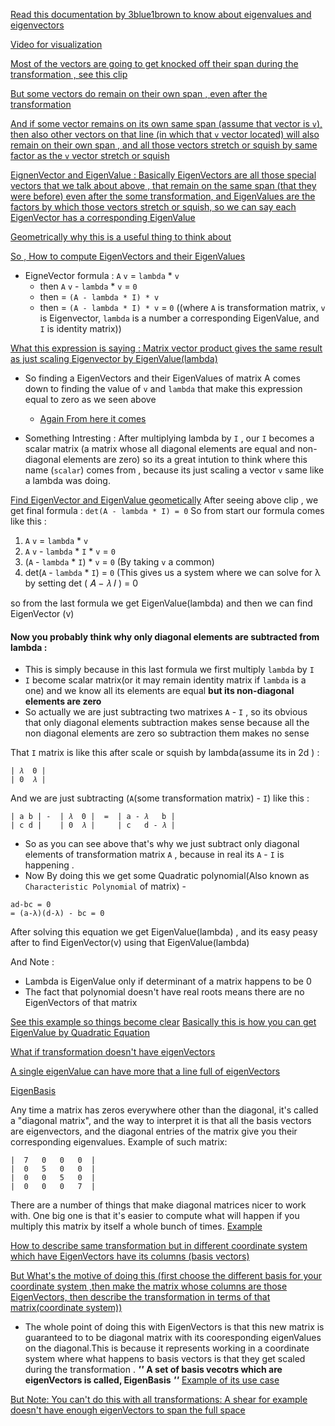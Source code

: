[Read this documentation by 3blue1brown to know about eigenvalues and eigenvectors](https://www.3blue1brown.com/lessons/eigenvalues)

[Video for visualization](https://youtu.be/PFDu9oVAE-g?si=SbFauUrbJ7Fm3_YJ)

[Most of the vectors are going to get knocked off their span during the transformation , see this clip](https://youtu.be/PFDu9oVAE-g?si=nfvM19IPh24fcWnl&t=87)

[But some vectors do remain on their own span , even after the transformation](https://youtu.be/PFDu9oVAE-g?si=QoGpZc_69YWJPA-r&t=117)

[And if some vector remains on its own same span (assume that vector is `v`), then also other vectors on that line (in which that `v` vector located) will also remain on their own span , and all those vectors stretch or squish by same factor as the `v` vector stretch or squish](https://youtu.be/PFDu9oVAE-g?si=yrwO1egbu7O9w4pa&t=146)

[EignenVector and EigenValue : Basically EigenVectors are all those special vectors that we talk about above , that remain on the same span (that they were before) even after the some transformation, and EigenValues are the factors by which those vectors stretch or squish, so we can say each EigenVector has a corresponding EigenValue](https://youtu.be/PFDu9oVAE-g?si=qkoUJJ6lMFRB3pUc&t=202)

[Geometrically why this is a useful thing to think about](https://youtu.be/PFDu9oVAE-g?si=uhIhj1ohZPoJU_Pj&t=245)

[So , How to compute EigenVectors and their EigenValues](https://youtu.be/PFDu9oVAE-g?si=4bO_ZG06uGMYu2O2&t=327)
- EigneVector formula : `A` `v` = `lambda` * `v`
  - then `A` `v` - `lambda` * `v` = `0` 
  - then = `(A - lambda * I) * v` 
  - then =  `(A - lambda * I) * v` = `0` ((where `A` is transformation matrix, `v` is Eigenvector, `lambda` is a number a corresponding EigenValue, and `I` is identity matrix))

[What this expression is saying : Matrix vector product gives the same result as just scaling Eigenvector by EigenValue(lambda) ](https://youtu.be/PFDu9oVAE-g?si=6fec1rmytwBbUhIk&t=339)

- So finding a EigenVectors and their EigenValues of matrix A comes down to finding the value of `v` and `lambda` that make this expression equal to zero as we seen above

   - [Again From here it comes](https://youtu.be/PFDu9oVAE-g?si=2lWFCpOi_1HGgHFU&t=360)
- Something Intresting : After multiplying lambda by `I` , our `I` becomes a scalar matrix (a matrix whose all diagonal elements are equal and non-diagonal elements are zero) so its a great intution to think where this name (`scalar`) comes from , because its just scaling a vector `v` same like a lambda was doing. 

[Find EigenVector and EigenValue geometically](https://youtu.be/PFDu9oVAE-g?si=jcgUU2zWEnJAYqST&t=422)
After seeing above clip , we get final formula  : `det(A - lambda * I) = 0` 
So from start our formula comes like this : 
1. `A` `v` = `lambda` * `v`
2. `A` `v` - `lambda` * `I` * `v` = `0`
3. (`A` - `lambda` * `I`) * `v` = `0` (By taking `v` a common)
4. det(`A` - `lambda` * `I`) = `0` (This gives us a system where we can solve for 
λ by setting 
det
(
𝐴
−
𝜆
𝐼
)
=
0


so from the last formula we get EigenValue(lambda) and then we can find EigenVector (v)
#### Now you probably think why only diagonal elements are subtracted from lambda : 

- This is simply because in this last formula we first multiply `lambda` by `I` 
- `I` become scalar matrix(or it may remain identity matrix if `lambda` is a one) and we know all its elements are equal **but its non-diagonal elements are zero** 
- So actually we are just subtracting two matrixes `A` - `I` , so its obvious that only diagonal elements subtraction makes sense because all the non diagonal elements are zero so subtraction them makes no sense

That `I` matrix is like this after scale or squish by lambda(assume its in 2d ) :
```
| 𝜆  0 | 
| 0  𝜆 |
```
And we are just subtracting (`A`(some transformation matrix) - `I`) like this :
```
| a b | -  | 𝜆  0 |  =  | a - 𝜆   b |
| c d |    | 0  𝜆 |     | c   d - 𝜆 |
```
- So as you can see above that's why we just subtract only diagonal elements of transformation matrix `A` , because in real its `A` - `I` is happening .
- Now By doing this we get some Quadratic polynomial(Also known as `Characteristic Polynomial` of matrix) - 
```
ad-bc = 0
= (a-λ)(d-λ) - bc = 0 
```

After solving this equation we get EigenValue(lambda) , and its easy peasy after to find EigenVector(v) using that EigenValue(lambda)

And Note : 
- Lambda is EigenValue only if determinant of a matrix happens to be 0
- The fact that polynomial doesn't have real roots means there are no EigenVectors of that matrix

[See this example so things become clear](https://youtu.be/PFDu9oVAE-g?si=xCtt1tyCbLkfMwxv&t=570)
[Basically this is how you can get EigenValue by Quadratic Equation](https://youtu.be/PFDu9oVAE-g?si=yegSc9k489hqzk4w&t=592)

[What if transformation doesn't have eigenVectors](https://youtu.be/PFDu9oVAE-g?si=1cxAd5DF_uTQtdQg&t=647)

[A single eigenValue can have more that a line full of eigenVectors](https://youtu.be/PFDu9oVAE-g?si=rf3lx1oE0F4EM9I_&t=745)

[EigenBasis](https://youtu.be/PFDu9oVAE-g?si=49vxVa30HKtXV5p_&t=782)

Any time a matrix has zeros everywhere other than the diagonal, it's called a "diagonal matrix", and the way to interpret it is that all the basis vectors are eigenvectors, and the diagonal entries of the matrix give you their corresponding eigenvalues.
Example of such matrix:
```
|  7   0   0   0  |
|  0   5   0   0  |
|  0   0   5   0  |
|  0   0   0   7  |

```

There are a number of things that make diagonal matrices nicer to work with. One big one is that it's easier to compute what will happen if you multiply this matrix by itself a whole bunch of times.
[Example](https://youtu.be/PFDu9oVAE-g?si=xeBJz9Q679mtrylK&t=837)

[How to describe same transformation but in different coordinate system which have EigenVectors have its columns (basis vectors)](https://youtu.be/PFDu9oVAE-g?si=2dFi2OtfmBCvO7H3&t=899)

[But What's the motive of doing this (first choose the different basis for your coordinate system  ,then make the matrix whose columns are those EigenVectors, then describe the transformation in terms of that matrix(coordinate system))](https://youtu.be/PFDu9oVAE-g?si=dNtVw9BSRGfzdYE4&t=940)
- The whole point of doing this with EigenVectors is that this new matrix is guaranteed to to be diagonal matrix with its cooresponding eigenValues on the diagonal.This is because it represents working in a coordinate system where what happens to basis vectors is that they get scaled during the transformation . 
***''*** **A set of basis vecotrs which are eigenVectors is called, EigenBasis** ***''***
[Example of its use case](https://youtu.be/PFDu9oVAE-g?si=CPvhTa7SWQtb81nk&t=964)

[But Note: You can't do this with all transformations: A shear for example doesn't have enough eigenVectors to span the full space](https://youtu.be/PFDu9oVAE-g?si=Wq9CIybH3P4Ssirz&t=976)
